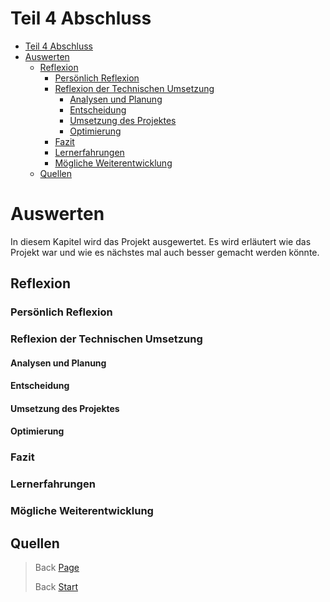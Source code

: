 # Teil 4 Abschluss

- [Teil 4 Abschluss](#teil-4-abschluss)
- [Auswerten](#auswerten)
  - [Reflexion](#reflexion)
    - [Persönlich Reflexion](#persönlich-reflexion)
    - [Reflexion der Technischen Umsetzung](#reflexion-der-technischen-umsetzung)
      - [Analysen und Planung](#analysen-und-planung)
      - [Entscheidung](#entscheidung)
      - [Umsetzung des Projektes](#umsetzung-des-projektes)
      - [Optimierung](#optimierung)
    - [Fazit](#fazit)
    - [Lernerfahrungen](#lernerfahrungen)
    - [Mögliche Weiterentwicklung](#mögliche-weiterentwicklung)
  - [Quellen](#quellen)

# Auswerten
In diesem Kapitel wird das Projekt ausgewertet. Es wird erläutert wie das Projekt war und wie es nächstes mal auch besser gemacht werden könnte.


## Reflexion
### Persönlich Reflexion

### Reflexion der Technischen Umsetzung
#### Analysen und Planung
#### Entscheidung
#### Umsetzung des Projektes
#### Optimierung

### Fazit

### Lernerfahrungen

### Mögliche Weiterentwicklung

## Quellen



> Back [Page](https://github.com/lauradubach/Semesterarbeit1/blob/main/Sites/Teil%203%20Realisieren.md)
>
> Back [Start](https://github.com/lauradubach/Semesterarbeit1/blob/main/README.md)
